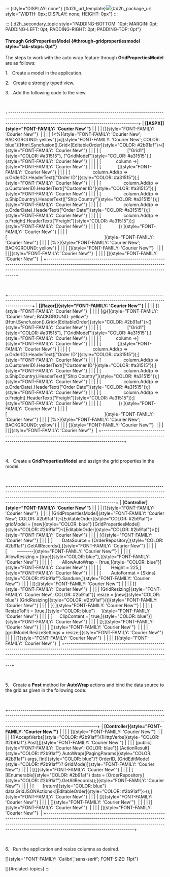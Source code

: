 ::: {style="DISPLAY: none"}
[](ms-xhelp:///?Id=d2h_url_template){#d2h_url_template}![](!package_url!){#d2h_package_url style="WIDTH: 0px; DISPLAY: none; HEIGHT: 0px"}
:::

::: {.d2h_secondary_topic style="PADDING-BOTTOM: 10pt; MARGIN: 0pt; PADDING-LEFT: 0pt; PADDING-RIGHT: 0pt; PADDING-TOP: 0pt"}
#### Through GridPropertiesModel {#through-gridpropertiesmodel style="tab-stops: 0pt"}

The steps to work with the auto wrap feature through **GridPropertiesModel** are as follows:

1.   Create a model in the application.

2.   Create a strongly typed view.

3.   Add the following code to the view.

 

+---------------------------------------------------------------------------------------------------------------------------------------------------------------------------------------------------------------------------+
| **[\[ASPX\]]{style="FONT-FAMILY: 'Courier New'"}**                                                                                                                                                                        |
|                                                                                                                                                                                                                           |
| []{style="FONT-FAMILY: 'Courier New'"}                                                                                                                                                                                    |
|                                                                                                                                                                                                                           |
| [\<%]{style="FONT-FAMILY: 'Courier New'; BACKGROUND: yellow"}[=]{style="FONT-FAMILY: 'Courier New'; COLOR: blue"}[Html.Syncfusion().Grid\<[EditableOrder]{style="COLOR: #2b91af"}\>(]{style="FONT-FAMILY: 'Courier New'"} |
|                                                                                                                                                                                                                           |
| [                     [\"Grid1\"]{style="COLOR: #a31515"}, [\"GridModel\"]{style="COLOR: #a31515"},]{style="FONT-FAMILY: 'Courier New'"}                                                                                  |
|                                                                                                                                                                                                                           |
| [            column =\>]{style="FONT-FAMILY: 'Courier New'"}                                                                                                                                                              |
|                                                                                                                                                                                                                           |
| [             {]{style="FONT-FAMILY: 'Courier New'"}                                                                                                                                                                      |
|                                                                                                                                                                                                                           |
| [                  column.Add(p =\> p.OrderID).HeaderText([\"Order ID\"]{style="COLOR: #a31515"});]{style="FONT-FAMILY: 'Courier New'"}                                                                                   |
|                                                                                                                                                                                                                           |
| [                  column.Add(p =\> p.CustomerID).HeaderText([\"Customer ID\"]{style="COLOR: #a31515"});]{style="FONT-FAMILY: 'Courier New'"}                                                                             |
|                                                                                                                                                                                                                           |
| [                  column.Add(p =\> p.ShipCountry).HeaderText([\"Ship Country\"]{style="COLOR: #a31515"});]{style="FONT-FAMILY: 'Courier New'"}                                                                           |
|                                                                                                                                                                                                                           |
| [                  column.Add(p =\> p.OrderDate).HeaderText([\"Order Date\"]{style="COLOR: #a31515"});]{style="FONT-FAMILY: 'Courier New'"}                                                                               |
|                                                                                                                                                                                                                           |
| [                  column.Add(p =\> p.Freight).HeaderText([\"Freight\"]{style="COLOR: #a31515"});]{style="FONT-FAMILY: 'Courier New'"}                                                                                    |
|                                                                                                                                                                                                                           |
| [              }) ]{style="FONT-FAMILY: 'Courier New'"}                                                                                                                                                                   |
|                                                                                                                                                                                                                           |
| [                                                                              ]{style="FONT-FAMILY: 'Courier New'"}                                                                                                      |
|                                                                                                                                                                                                                           |
| [%\>]{style="FONT-FAMILY: 'Courier New'; BACKGROUND: yellow"}                                                                                                                                                             |
|                                                                                                                                                                                                                           |
| []{style="FONT-FAMILY: 'Courier New'"}                                                                                                                                                                                    |
|                                                                                                                                                                                                                           |
| []{style="FONT-FAMILY: 'Courier New'"}                                                                                                                                                                                    |
|                                                                                                                                                                                                                           |
| []{style="FONT-FAMILY: 'Courier New'"}                                                                                                                                                                                    |
+---------------------------------------------------------------------------------------------------------------------------------------------------------------------------------------------------------------------------+

 

+-----------------------------------------------------------------------------------------------------------------------------------------------------------------------+
| **[\[Razor\]]{style="FONT-FAMILY: 'Courier New'"}**                                                                                                                   |
|                                                                                                                                                                       |
| []{style="FONT-FAMILY: 'Courier New'"}                                                                                                                                |
|                                                                                                                                                                       |
| [\@{]{style="FONT-FAMILY: 'Courier New'; BACKGROUND: yellow"}[Html.Syncfusion().Grid\<[EditableOrder]{style="COLOR: #2b91af"}\>(]{style="FONT-FAMILY: 'Courier New'"} |
|                                                                                                                                                                       |
| [                     [\"Grid1\"]{style="COLOR: #a31515"}, [\"GridModel\"]{style="COLOR: #a31515"},]{style="FONT-FAMILY: 'Courier New'"}                              |
|                                                                                                                                                                       |
| [            column =\>]{style="FONT-FAMILY: 'Courier New'"}                                                                                                          |
|                                                                                                                                                                       |
| [             {]{style="FONT-FAMILY: 'Courier New'"}                                                                                                                  |
|                                                                                                                                                                       |
| [                  column.Add(p =\> p.OrderID).HeaderText([\"Order ID\"]{style="COLOR: #a31515"});]{style="FONT-FAMILY: 'Courier New'"}                               |
|                                                                                                                                                                       |
| [                  column.Add(p =\> p.CustomerID).HeaderText([\"Customer ID\"]{style="COLOR: #a31515"});]{style="FONT-FAMILY: 'Courier New'"}                         |
|                                                                                                                                                                       |
| [                  column.Add(p =\> p.ShipCountry).HeaderText([\"Ship Country\"]{style="COLOR: #a31515"});]{style="FONT-FAMILY: 'Courier New'"}                       |
|                                                                                                                                                                       |
| [                  column.Add(p =\> p.OrderDate).HeaderText([\"Order Date\"]{style="COLOR: #a31515"});]{style="FONT-FAMILY: 'Courier New'"}                           |
|                                                                                                                                                                       |
| [                  column.Add(p =\> p.Freight).HeaderText([\"Freight\"]{style="COLOR: #a31515"});]{style="FONT-FAMILY: 'Courier New'"}                                |
|                                                                                                                                                                       |
| [              }) ]{style="FONT-FAMILY: 'Courier New'"}                                                                                                               |
|                                                                                                                                                                       |
| [                                                                              ]{style="FONT-FAMILY: 'Courier New'"}                                                  |
|                                                                                                                                                                       |
| [%\>]{style="FONT-FAMILY: 'Courier New'; BACKGROUND: yellow"}                                                                                                         |
|                                                                                                                                                                       |
| []{style="FONT-FAMILY: 'Courier New'"}                                                                                                                                |
|                                                                                                                                                                       |
| []{style="FONT-FAMILY: 'Courier New'"}                                                                                                                                |
+-----------------------------------------------------------------------------------------------------------------------------------------------------------------------+

 

4.   Create a **GridPropertiesModel** and assign the grid properties in the model.

 

+----------------------------------------------------------------------------------------------------------------------------------------------------------------------------------------------------------------------------------------------------------------------------------------------+
| **[Controller]{style="FONT-FAMILY: 'Courier New'"}**                                                                                                                                                                                                                                         |
|                                                                                                                                                                                                                                                                                              |
| []{style="FONT-FAMILY: 'Courier New'"}                                                                                                                                                                                                                                                       |
|                                                                                                                                                                                                                                                                                              |
| [GridPropertiesModel]{style="FONT-FAMILY: 'Courier New'; COLOR: #2b91af"}[\<[EditableOrder]{style="COLOR: #2b91af"}\> gridModel = [new]{style="COLOR: blue"} [GridPropertiesModel]{style="COLOR: #2b91af"}\<[EditableOrder]{style="COLOR: #2b91af"}\>()]{style="FONT-FAMILY: 'Courier New'"} |
|                                                                                                                                                                                                                                                                                              |
| [{]{style="FONT-FAMILY: 'Courier New'"}                                                                                                                                                                                                                                                      |
|                                                                                                                                                                                                                                                                                              |
| [        DataSource = [OrderRepository]{style="COLOR: #2b91af"}.GetAllRecords(),]{style="FONT-FAMILY: 'Courier New'"}                                                                                                                                                                        |
|                                                                                                                                                                                                                                                                                              |
| [        \-\-\-\-\-\-\--]{style="FONT-FAMILY: 'Courier New'"}                                                                                                                                                                                                                                |
|                                                                                                                                                                                                                                                                                              |
| [        AllowResizing = [true]{style="COLOR: blue"},]{style="FONT-FAMILY: 'Courier New'"}                                                                                                                                                                                                   |
|                                                                                                                                                                                                                                                                                              |
| [        AllowAutoWrap = [true,]{style="COLOR: blue"}]{style="FONT-FAMILY: 'Courier New'"}                                                                                                                                                                                                   |
|                                                                                                                                                                                                                                                                                              |
| [        Height = 225,]{style="FONT-FAMILY: 'Courier New'"}                                                                                                                                                                                                                                  |
|                                                                                                                                                                                                                                                                                              |
| [        AutoFormat = [Skins]{style="COLOR: #2b91af"}.Sandune,]{style="FONT-FAMILY: 'Courier New'"}                                                                                                                                                                                          |
|                                                                                                                                                                                                                                                                                              |
| [};]{style="FONT-FAMILY: 'Courier New'"}                                                                                                                                                                                                                                                     |
|                                                                                                                                                                                                                                                                                              |
| []{style="FONT-FAMILY: 'Courier New'"}                                                                                                                                                                                                                                                       |
|                                                                                                                                                                                                                                                                                              |
| [GridResizing]{style="FONT-FAMILY: 'Courier New'; COLOR: #2b91af"}[ resize = [new]{style="COLOR: blue"} [GridResizing]{style="COLOR: #2b91af"}()]{style="FONT-FAMILY: 'Courier New'"}                                                                                                        |
|                                                                                                                                                                                                                                                                                              |
| [{ ]{style="FONT-FAMILY: 'Courier New'"}                                                                                                                                                                                                                                                     |
|                                                                                                                                                                                                                                                                                              |
| [      ResizeToFit = [true,]{style="COLOR: blue"}     ]{style="FONT-FAMILY: 'Courier New'"}                                                                                                                                                                                                  |
|                                                                                                                                                                                                                                                                                              |
| [      ClipContent =[ true,]{style="COLOR: blue"}]{style="FONT-FAMILY: 'Courier New'"}                                                                                                                                                                                                       |
|                                                                                                                                                                                                                                                                                              |
| [};]{style="FONT-FAMILY: 'Courier New'"}                                                                                                                                                                                                                                                     |
|                                                                                                                                                                                                                                                                                              |
| []{style="FONT-FAMILY: 'Courier New'"}                                                                                                                                                                                                                                                       |
|                                                                                                                                                                                                                                                                                              |
| [gridModel.ResizeSettings = resize;]{style="FONT-FAMILY: 'Courier New'"}                                                                                                                                                                                                                     |
|                                                                                                                                                                                                                                                                                              |
| []{style="FONT-FAMILY: 'Courier New'"}                                                                                                                                                                                                                                                       |
|                                                                                                                                                                                                                                                                                              |
| []{style="FONT-FAMILY: 'Courier New'"}                                                                                                                                                                                                                                                       |
+----------------------------------------------------------------------------------------------------------------------------------------------------------------------------------------------------------------------------------------------------------------------------------------------+

 

5.   Create a **Post** method for **AutoWrap** actions and bind the data source to the grid as given in the following code:

 

+-------------------------------------------------------------------------------------------------------------------------------------------------------------------------------------------------------------------------------------------------------------------------------------+
| **[Controller]{style="FONT-FAMILY: 'Courier New'"}**                                                                                                                                                                                                                                |
|                                                                                                                                                                                                                                                                                     |
| []{style="FONT-FAMILY: 'Courier New'"}                                                                                                                                                                                                                                              |
|                                                                                                                                                                                                                                                                                     |
| [\[[AcceptVerbs]{style="COLOR: #2b91af"}([HttpVerbs]{style="COLOR: #2b91af"}.Post)\]]{style="FONT-FAMILY: 'Courier New'"}                                                                                                                                                           |
|                                                                                                                                                                                                                                                                                     |
| [public]{style="FONT-FAMILY: 'Courier New'; COLOR: blue"}[ [ActionResult]{style="COLOR: #2b91af"} AutoWrap([PagingParams]{style="COLOR: #2b91af"} args, [int]{style="COLOR: blue"}? OrderID, [GridEditMode]{style="COLOR: #2b91af"}? GridMode)]{style="FONT-FAMILY: 'Courier New'"} |
|                                                                                                                                                                                                                                                                                     |
| [{]{style="FONT-FAMILY: 'Courier New'"}                                                                                                                                                                                                                                             |
|                                                                                                                                                                                                                                                                                     |
| [       [IEnumerable]{style="COLOR: #2b91af"} data = [OrderRepository]{style="COLOR: #2b91af"}.GetAllRecords();]{style="FONT-FAMILY: 'Courier New'"}                                                                                                                                |
|                                                                                                                                                                                                                                                                                     |
| [       [return]{style="COLOR: blue"} data.GridJSONActions\<[EditableOrder]{style="COLOR: #2b91af"}\>();]{style="FONT-FAMILY: 'Courier New'"}                                                                                                                                       |
|                                                                                                                                                                                                                                                                                     |
| [}]{style="FONT-FAMILY: 'Courier New'"}                                                                                                                                                                                                                                             |
|                                                                                                                                                                                                                                                                                     |
| []{style="FONT-FAMILY: 'Courier New'"}                                                                                                                                                                                                                                              |
|                                                                                                                                                                                                                                                                                     |
| []{style="FONT-FAMILY: 'Courier New'"}                                                                                                                                                                                                                                              |
|                                                                                                                                                                                                                                                                                     |
| []{style="FONT-FAMILY: 'Courier New'"}                                                                                                                                                                                                                                              |
+-------------------------------------------------------------------------------------------------------------------------------------------------------------------------------------------------------------------------------------------------------------------------------------+

 

6.   Run the application and resize columns as desired.

[]{style="FONT-FAMILY: 'Calibri','sans-serif'; FONT-SIZE: 11pt"} 

[]{#related-topics}
:::
